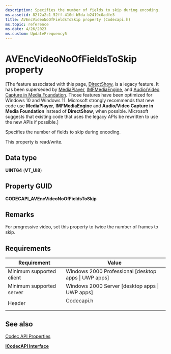 ```yaml
---
description: Specifies the number of fields to skip during encoding.
ms.assetid: 82f2a2c1-52ff-410d-b5da-b2419c0adfe3
title: AVEncVideoNoOfFieldsToSkip property (Codecapi.h)
ms.topic: reference
ms.date: 4/26/2023
ms.custom: UpdateFrequency5
---
```


# AVEncVideoNoOfFieldsToSkip property

\[The feature associated with this page, [DirectShow](/windows/win32/directshow/directshow), is a legacy feature. It has been superseded by [MediaPlayer](/uwp/api/Windows.Media.Playback.MediaPlayer), [IMFMediaEngine](/windows/win32/api/mfmediaengine/nn-mfmediaengine-imfmediaengine), and [Audio/Video Capture in Media Foundation](windows/win32/medfound/audio-video-capture-in-media-foundation). Those features have been optimized for Windows 10 and Windows 11. Microsoft strongly recommends that new code use **MediaPlayer**, **IMFMediaEngine** and **Audio/Video Capture in Media Foundation** instead of **DirectShow**, when possible. Microsoft suggests that existing code that uses the legacy APIs be rewritten to use the new APIs if possible.\]

Specifies the number of fields to skip during encoding.

This property is read/write.

## Data type

**UINT64** (**VT\_UI8**)

## Property GUID

**CODECAPI\_AVEncVideoNoOfFieldsToSkip**

## Remarks

For progressive video, set this property to twice the number of frames to skip.

## Requirements



| Requirement | Value |
|-------------------------------------|---------------------------------------------------------------------------------------|
| Minimum supported client<br/> | Windows 2000 Professional \[desktop apps \| UWP apps\]<br/>                     |
| Minimum supported server<br/> | Windows 2000 Server \[desktop apps \| UWP apps\]<br/>                           |
| Header<br/>                   | <dl> <dt>Codecapi.h</dt> </dl> |



## See also

<dl> <dt>

[Codec API Properties](codec-api-properties.md)
</dt> <dt>

[**ICodecAPI Interface**](/windows/desktop/api/Strmif/nn-strmif-icodecapi)
</dt> </dl>

 

 




